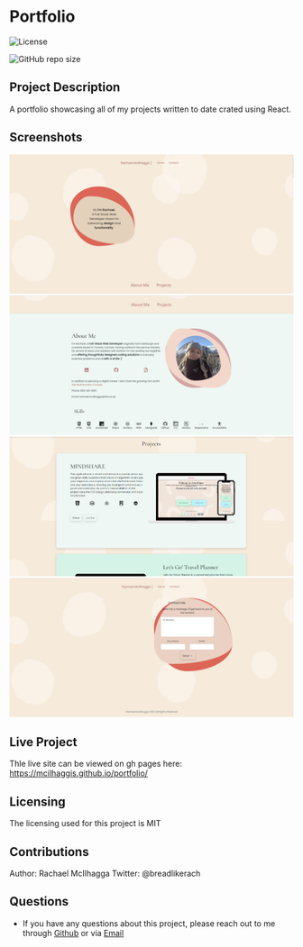 # Portfolio

![License](https://img.shields.io/github/license/mcilhaggis/employee-tracker)

![GitHub repo size](https://img.shields.io/github/repo-size/mcilhaggis/employee-tracker)

## Project Description

A portfolio showcasing all of my projects written to date crated using React. 

## Screenshots
![Screenshot of my Portfolio Application.](src/images/readmeImages/SS1.png "Screenshot of my Portfolio Application")
![Screenshot of my Portfolio Application.](src/images/readmeImages/SS2.png "Screenshot of my Portfolio Application")
![Screenshot of my Portfolio Application.](src/images/readmeImages/SS3.png "Screenshot of my Portfolio Application")
![Screenshot of my Portfolio Application.](src/images/readmeImages/SS4.png "Screenshot of my Portfolio Application")

## Live Project
Thle live site can be viewed on gh pages here: https://mcilhaggis.github.io/portfolio/

## Licensing 
The licensing used for this project is MIT

## Contributions 
Author: Rachael McIlhagga
Twitter: @breadlikerach
    
## Questions
* If you have any questions about this project, please reach out to me  through <a href="https://github.com/mcilhaggis">Github</a>  or via <a href="mailto:rachael.mcilhagga@live.co.uk">Email</a>